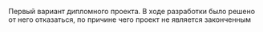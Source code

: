Первый вариант дипломного проекта. В ходе разработки было решено от него отказаться, по причине чего проект не является законченным
